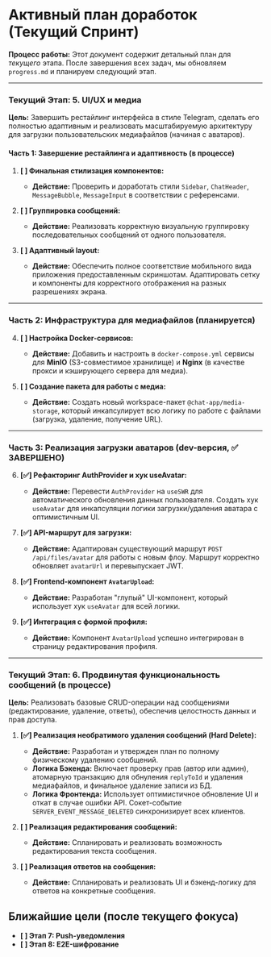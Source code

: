 # Активный план доработок (Текущий Спринт)

**Процесс работы:** Этот документ содержит детальный план для *текущего* этапа. После завершения всех задач, мы обновляем `progress.md` и планируем следующий этап.

---

### **Текущий Этап: 5. UI/UX и медиа**
**Цель:** Завершить рестайлинг интерфейса в стиле Telegram, сделать его полностью адаптивным и реализовать масштабируемую архитектуру для загрузки пользовательских медиафайлов (начиная с аватаров).

#### **Часть 1: Завершение рестайлинга и адаптивность (в процессе)**

1.  **[ ] Финальная стилизация компонентов:**
    - **Действие:** Проверить и доработать стили `Sidebar`, `ChatHeader`, `MessageBubble`, `MessageInput` в соответствии с референсами.

2.  **[ ] Группировка сообщений:**
    - **Действие:** Реализовать корректную визуальную группировку последовательных сообщений от одного пользователя.

3.  **[ ] Адаптивный layout:**
    - **Действие:** Обеспечить полное соответствие мобильного вида приложения предоставленным скриншотам. Адаптировать сетку и компоненты для корректного отображения на разных разрешениях экрана.

---

### **Часть 2: Инфраструктура для медиафайлов (планируется)**

4.  **[ ] Настройка Docker-сервисов:**
    - **Действие:** Добавить и настроить в `docker-compose.yml` сервисы для **MinIO** (S3-совместимое хранилище) и **Nginx** (в качестве прокси и кэширующего сервера для медиа).

5.  **[ ] Создание пакета для работы с медиа:**
    - **Действие:** Создать новый workspace-пакет `@chat-app/media-storage`, который инкапсулирует всю логику по работе с файлами (загрузка, удаление, получение URL).

---

### **Часть 3: Реализация загрузки аватаров (dev-версия, ✅ ЗАВЕРШЕНО)**

6.  **[✅] Рефакторинг AuthProvider и хук useAvatar:**
    - **Действие:** Перевести `AuthProvider` на `useSWR` для автоматического обновления данных пользователя. Создать хук `useAvatar` для инкапсуляции логики загрузки/удаления аватара с оптимистичным UI.

7.  **[✅] API-маршрут для загрузки:**
    - **Действие:** Адаптирован существующий маршрут `POST /api/files/avatar` для работы с новым флоу. Маршрут корректно обновляет `avatarUrl` и перевыпускает JWT.

8.  **[✅] Frontend-компонент `AvatarUpload`:**
    - **Действие:** Разработан "глупый" UI-компонент, который использует хук `useAvatar` для всей логики.

9.  **[✅] Интеграция с формой профиля:**
    - **Действие:** Компонент `AvatarUpload` успешно интегрирован в страницу редактирования профиля.

---

### **Текущий Этап: 6. Продвинутая функциональность сообщений (в процессе)**
**Цель:** Реализовать базовые CRUD-операции над сообщениями (редактирование, удаление, ответы), обеспечив целостность данных и прав доступа.

1.  **[✅] Реализация необратимого удаления сообщений (Hard Delete):**
    - **Действие:** Разработан и утвержден план по полному физическому удалению сообщений.
    - **Логика Бэкенда:** Включает проверку прав (автор или админ), атомарную транзакцию для обнуления `replyToId` и удаления медиафайлов, и финальное удаление записи из БД.
    - **Логика Фронтенда:** Использует оптимистичное обновление UI и откат в случае ошибки API. Сокет-событие `SERVER_EVENT_MESSAGE_DELETED` синхронизирует всех клиентов.

2.  **[ ] Реализация редактирования сообщений:**
    - **Действие:** Спланировать и реализовать возможность редактирования текста сообщения.

3.  **[ ] Реализация ответов на сообщения:**
    - **Действие:** Спланировать и реализовать UI и бэкенд-логику для ответов на конкретные сообщения.


## Ближайшие цели (после текущего фокуса)

- **[ ] Этап 7: Push-уведомления**
- **[ ] Этап 8: E2E-шифрование** 